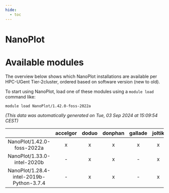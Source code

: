 ```yaml
---
hide:
  - toc
---
```


NanoPlot
========

# Available modules


The overview below shows which NanoPlot installations are available per HPC-UGent Tier-2cluster, ordered based on software version (new to old).

To start using NanoPlot, load one of these modules using a `module load` command like:

```shell
module load NanoPlot/1.42.0-foss-2022a
```

*(This data was automatically generated on Tue, 03 Sep 2024 at 15:09:54 CEST)*  

| |accelgor|doduo|donphan|gallade|joltik|shinx|skitty|
| :---: | :---: | :---: | :---: | :---: | :---: | :---: | :---: |
|NanoPlot/1.42.0-foss-2022a|x|x|x|x|x|-|x|
|NanoPlot/1.33.0-intel-2020b|-|x|x|-|x|-|x|
|NanoPlot/1.28.4-intel-2019b-Python-3.7.4|-|x|x|-|x|-|x|
